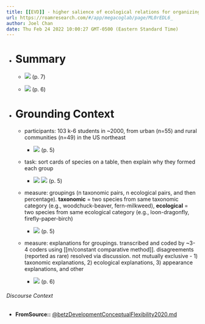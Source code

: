 ```yaml
---
title: [[EVD]] - higher salience of ecological relations for organizing living things for children from rural vs. urban communities - [[@betzDevelopmentConceptualFlexibility2020]]
url: https://roamresearch.com/#/app/megacoglab/page/ML0rEDL6_
author: Joel Chan
date: Thu Feb 24 2022 10:00:27 GMT-0500 (Eastern Standard Time)
---
```


- # Summary

    - ![](https://firebasestorage.googleapis.com/v0/b/firescript-577a2.appspot.com/o/imgs%2Fapp%2Fmegacoglab%2Fn083KmCqn9.png?alt=media&token=3c5108ca-a2dd-4cab-bafa-bca245fd2b84) (p. 7)

    - ![](https://firebasestorage.googleapis.com/v0/b/firescript-577a2.appspot.com/o/imgs%2Fapp%2Fmegacoglab%2FLjZDer1kgX.png?alt=media&token=a59311f7-8609-41d0-a607-8036fcf839a2) (p. 6)
- # Grounding Context

    - participants: 103 k-6 students in ~2000, from urban (n=55) and rural communities (n=49) in the US northeast

        - ![](https://firebasestorage.googleapis.com/v0/b/firescript-577a2.appspot.com/o/imgs%2Fapp%2Fmegacoglab%2F-Vz1fdkun6.png?alt=media&token=804e2cfc-0650-40a9-b700-bf18b89a0df1) (p. 5)

    - task: sort cards of species on a table, then explain why they formed each group

        - ![](https://firebasestorage.googleapis.com/v0/b/firescript-577a2.appspot.com/o/imgs%2Fapp%2Fmegacoglab%2FUnzrncGGBJ.png?alt=media&token=ce94a518-bc80-474a-8c44-64f97d0f7017)
![](https://firebasestorage.googleapis.com/v0/b/firescript-577a2.appspot.com/o/imgs%2Fapp%2Fmegacoglab%2FJzeSRM_wYP.png?alt=media&token=3a1763cf-8fd0-4256-83a8-d915e94616af) (p. 5)

    - measure: groupings (n taxonomic pairs, n ecological pairs, and then percentage). **taxonomic** = two species from same taxonomic category (e.g., woodchuck-beaver, fern-milkweed), **ecological** = two species from same ecological category (e.g., loon-dragonfly, firefly-paper-birch)

        - ![](https://firebasestorage.googleapis.com/v0/b/firescript-577a2.appspot.com/o/imgs%2Fapp%2Fmegacoglab%2FTEMCE72xZz.png?alt=media&token=48b8651d-8ea9-49b8-8d5b-1474f5279c67) (p. 5)

    - measure: explanations for groupings. transcribed and coded by ~3-4 coders using [[m/constant comparative method]]. disagreements (reported as rare) resolved via discussion. not mutually exclusive - 1) taxonomic explanations, 2) ecological explanations, 3) appearance explanations, and other

        - ![](https://firebasestorage.googleapis.com/v0/b/firescript-577a2.appspot.com/o/imgs%2Fapp%2Fmegacoglab%2Fz33lkPjFOf.png?alt=media&token=54e546c0-e25e-4cea-af30-f82bb3ebee26) (p. 6)

###### Discourse Context

- **FromSource::** [@betzDevelopmentConceptualFlexibility2020.md](@betzDevelopmentConceptualFlexibility2020.md)

